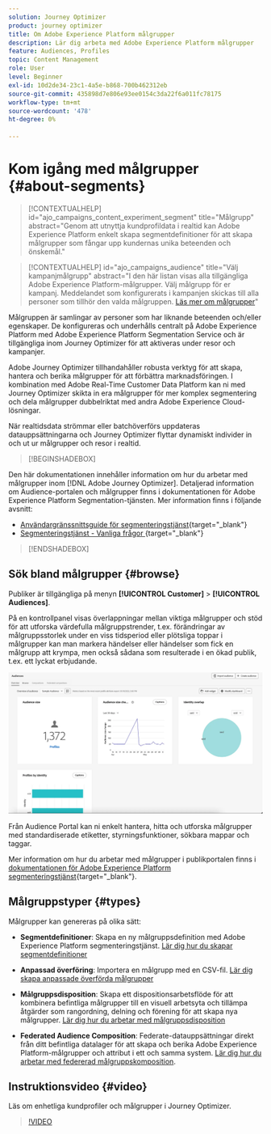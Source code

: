 ```yaml
---
solution: Journey Optimizer
product: journey optimizer
title: Om Adobe Experience Platform målgrupper
description: Lär dig arbeta med Adobe Experience Platform målgrupper
feature: Audiences, Profiles
topic: Content Management
role: User
level: Beginner
exl-id: 10d2de34-23c1-4a5e-b868-700b462312eb
source-git-commit: 435898d7e806e93ee0154c3da22f6a011fc78175
workflow-type: tm+mt
source-wordcount: '478'
ht-degree: 0%

---
```



# Kom igång med målgrupper {#about-segments}

>[!CONTEXTUALHELP]
>id="ajo_campaigns_content_experiment_segment"
>title="Målgrupp"
>abstract="Genom att utnyttja kundprofildata i realtid kan Adobe Experience Platform enkelt skapa segmentdefinitioner för att skapa målgrupper som fångar upp kundernas unika beteenden och önskemål."

>[!CONTEXTUALHELP]
>id="ajo_campaigns_audience"
>title="Välj kampanjmålgrupp"
>abstract="I den här listan visas alla tillgängliga Adobe Experience Platform-målgrupper. Välj målgrupp för er kampanj. Meddelandet som konfigurerats i kampanjen skickas till alla personer som tillhör den valda målgruppen. [Läs mer om målgrupper](../audience/about-audiences.md)"

Målgruppen är samlingar av personer som har liknande beteenden och/eller egenskaper. De konfigureras och underhålls centralt på Adobe Experience Platform med Adobe Experience Platform Segmentation Service och är tillgängliga inom Journey Optimizer för att aktiveras under resor och kampanjer.

Adobe Journey Optimizer tillhandahåller robusta verktyg för att skapa, hantera och berika målgrupper för att förbättra marknadsföringen. I kombination med Adobe Real-Time Customer Data Platform kan ni med Journey Optimizer skikta in era målgrupper för mer komplex segmentering och dela målgrupper dubbelriktat med andra Adobe Experience Cloud-lösningar.

När realtidsdata strömmar eller batchöverförs uppdateras datauppsättningarna och Journey Optimizer flyttar dynamiskt individer in och ut ur målgrupper och resor i realtid.

>[!BEGINSHADEBOX]

Den här dokumentationen innehåller information om hur du arbetar med målgrupper inom [!DNL Adobe Journey Optimizer]. Detaljerad information om Audience-portalen och målgrupper finns i dokumentationen för Adobe Experience Platform Segmentation-tjänsten. Mer information finns i följande avsnitt:
* [Användargränssnittsguide för segmenteringstjänst](https://experienceleague.adobe.com/en/docs/experience-platform/segmentation/ui/overview){target="_blank"}
* [Segmenteringstjänst - Vanliga frågor ](https://experienceleague.adobe.com/en/docs/experience-platform/segmentation/faq){target="_blank"}

>[!ENDSHADEBOX]

## Sök bland målgrupper {#browse}

Publiker är tillgängliga på menyn **[!UICONTROL Customer]** > **[!UICONTROL Audiences]**.

På en kontrollpanel visas överlappningar mellan viktiga målgrupper och stöd för att utforska värdefulla målgruppstrender, t.ex. förändringar av målgruppsstorlek under en viss tidsperiod eller plötsliga toppar i målgrupper kan man markera händelser eller händelser som fick en målgrupp att krympa, men också sådana som resulterade i en ökad publik, t.ex. ett lyckat erbjudande.

![](assets/audiences-overview.png)

Från Audience Portal kan ni enkelt hantera, hitta och utforska målgrupper med standardiserade etiketter, styrningsfunktioner, sökbara mappar och taggar.

Mer information om hur du arbetar med målgrupper i publikportalen finns i [dokumentationen för Adobe Experience Platform segmenteringstjänst](https://experienceleague.adobe.com/docs/experience-platform/segmentation/home.html){target="_blank"}.

## Målgruppstyper {#types}

Målgrupper kan genereras på olika sätt:

* **Segmentdefinitioner**: Skapa en ny målgruppsdefinition med Adobe Experience Platform segmenteringstjänst. [Lär dig hur du skapar segmentdefinitioner](creating-a-segment-definition.md)

* **Anpassad överföring**: Importera en målgrupp med en CSV-fil. [Lär dig skapa anpassade överförda målgrupper](custom-upload.md)

* **Målgruppsdisposition**: Skapa ett dispositionsarbetsflöde för att kombinera befintliga målgrupper till en visuell arbetsyta och tillämpa åtgärder som rangordning, delning och förening för att skapa nya målgrupper. [Lär dig hur du arbetar med målgruppsdisposition](get-started-audience-orchestration.md)

* **Federated Audience Composition**: Federate-datauppsättningar direkt från ditt befintliga datalager för att skapa och berika Adobe Experience Platform-målgrupper och attribut i ett och samma system. [Lär dig hur du arbetar med federerad målgruppskomposition](federated-audience-composition.md).

## Instruktionsvideo {#video}

Läs om enhetliga kundprofiler och målgrupper i Journey Optimizer.

>[!VIDEO](https://video.tv.adobe.com/v/3432671?quality=12)

